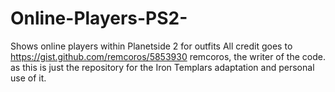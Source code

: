 # Online-Players-PS2-
Shows online players within Planetside 2 for outfits
All credit goes to https://gist.github.com/remcoros/5853930 remcoros, the writer of the code.
as this is just the repository for the Iron Templars adaptation and personal use of it.
